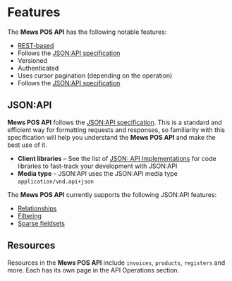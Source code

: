 # Features

The __Mews POS API__ has the following notable features:

- [REST-based](https://en.wikipedia.org/wiki/REST)
- Follows the [JSON:API specification](https://jsonapi.org/)
- Versioned
- Authenticated
- Uses cursor pagination (depending on the operation)
- Follows the [JSON:API specification](https://jsonapi.org/)

## JSON:API

**Mews POS API** follows the [JSON:API specification](https://jsonapi.org/). This is a standard and efficient way for formatting requests and responses, so familiarity with this specification will help you understand the **Mews POS API** and make the best use of it.

- **Client libraries** – See the list of [JSON: API Implementations](https://jsonapi.org/implementations/) for code libraries to fast-track your development with JSON:API
- **Media type** – JSON:API uses the JSON:API media type `application/vnd.api+json`

The **Mews POS API** currently supports the following JSON:API features:

- [Relationships](./relationships.md)
- [Filtering](./filtering.md)
- [Sparse fieldsets](./sparse-fieldsets.md)

## Resources

Resources in the **Mews POS API** include `invoices`, `products`, `registers` and more. Each has its own page in the API Operations section.
